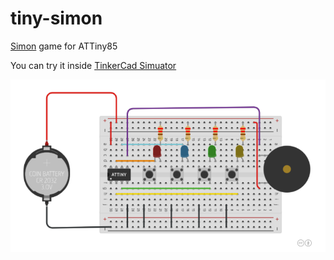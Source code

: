 # tiny-simon

[Simon](https://en.wikipedia.org/wiki/Simon_(game)) game for ATTiny85

You can try it inside [TinkerCad Simuator](https://go.urish.org/tiny-simon)

![Tiny Simon in TinkerCad Circuits](assets/circuit.png)
